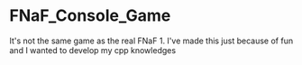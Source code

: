 # FNaF_Console_Game
It's not the same game as the real FNaF 1. I've made this just because of fun and I wanted to develop my cpp knowledges
